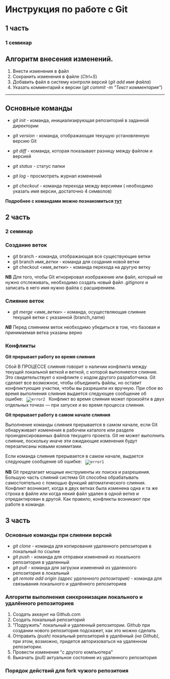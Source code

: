 # **Инструкция по работе с Git**

## 1 часть

### 1 семинар

## Алгоритм внесения изменений.

1. Внести изменения в файл
2. Сохранить изменения в файле (*Ctrl+S*)
3. Добавить файл в систему контроля версий (*git add имя файла*)
4. Указать комментарий к версии (*git commit -m "Текст комментария"*)
***
## Основные команды
* *git init* - команда, инициализирующая репозиторий в заданной директории

* *git version* - команда, отображающая текущую установленную версию Git

 * *git diff* - команда, которая показывает разницу между файлом и версией

 * *git status* - статус папки

 * *git log* - просмотреть журнал изменений

 * *git checkout* - команда перехода между версиями ( необходимо указать имя версии, достаточно 4 символов)

**Подробнее с командами можно познакомиться [тут](https://proglib.io/p/git-cheatsheet)**



## 2 часть

### 2 семинар

### Создание веток

* git branch - команда, отображающая все существующие ветки
* git branch *имя_ветки* - команда для создания новой ветки
* git checkout <*имя_ветки*> - команда перехода на другую ветку

**NB** Для того, чтобы Git игнорировал изображение или файл, который не нужно отслеживать, необходимо создать новый файл *.gitignore* и записать в него имя нужно файла с расширением.

### Слияние веток

* *git merge <имя_ветки>* - команда, осуществляющая слияние текущей ветки с указанной (branch_name)

__*NB*__ Перед слиянием веток необходимо убедиться в том, что базовая и принимаемая ветка указаны верно

### Конфликты
**Git прерывает работу во время слияния**

Сбой В ПРОЦЕССЕ слияния говорит о наличии конфликта между текущей локальной веткой и веткой, с которой выполняется слияние. Это свидетельствует о конфликте с кодом другого разработчика. Git сделает все возможное, чтобы объединить файлы, но оставит конфликтующие участки, чтобы вы разрешили их вручную. При сбое во время выполнения слияния выдается следующее сообщение об ошибке:
<code> ![error2](/error2.jpg)
</code>
Конфликт во время слияния может произойти в двух отдельных точках — при запуске и во время процесса слияния.

**Git прерывает работу в самом начале слияния**

Выполнение команды слияния прерывается в самом начале, если Git обнаруживает изменения в рабочем каталоге или разделе проиндексированных файлов текущего проекта. Git не может выполнить слияние, поскольку иначе эти ожидающие изменения будут перезаписаны новыми коммитами.
 
 Если команда слияния прерывается в самом начале, выдается следующее сообщение об ошибке:
 <code> ![error1](/error1.jpg)
</code>

__NB__ Git предлагает мощные инструменты их поиска и разрешения. Большую часть слияний система Git способна обрабатывать самостоятельно с помощью функций автоматического слияния. Конфликт возникает, когда в двух ветках была изменена одна и та же строка в файле или когда некий файл удален в одной ветке и отредактирован в другой. Как правило, конфликты возникают при работе в команде.

## 3 часть
### Основные команды при слиянии версий
* _git clone_ - команда для копирования удаленного репозитория в локальный по ссылке
* _git push_ - команда для отправки изменений из локального репозитория в удаленный
* _git pull_ - команда для загрузки изменений из удаленоого репозитория в локальный
* _git remote add origin (адрес удаленного репозитория)_ - команда для связывания локального и удалённого репозиториев
### Алгоритм выполнения синхронизации локального и удалённого репозиториев

1. Создать аккаунт на Github.com
2. Создать локальный репозиторий
3. "Подружить" локальный и удаленный репозитории. Github при создании нового репозитория подскажет, как это можно сделать
4. Отправить *(push)* локальный репозиторий в удалённый *(на Github)*, при этом, возможно, придется авторизоваться на удаленном репозитории.
5. Провести изменения "с другого компьютера"
6. Выкачать *(pull)* актуальное состояние из удаленного репозитория
### Порядок действий для **fork** чужого репозитоия